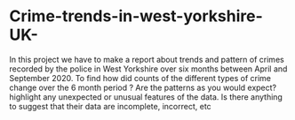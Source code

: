 # Crime-trends-in-west-yorkshire-UK-
In this project we have to make a report about trends and pattern of crimes recorded by the police in West Yorkshire over six months between April and September 2020. To find how did counts of the different types of crime change over the 6 month period ? Are the patterns as you would expect? highlight any unexpected or unusual features of the data. Is there anything to suggest that their data are incomplete, incorrect, etc
